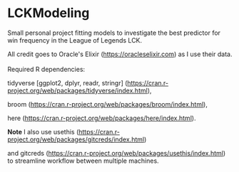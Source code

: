 # LCKModeling
Small personal project fitting models to investigate the best predictor for win frequency in the League of Legends LCK. 

All credit goes to Oracle's Elixir (https://oracleselixir.com) as I use their data.
\
\
Required R dependencies: 

tidyverse [ggplot2, dplyr, readr, stringr] (https://cran.r-project.org/web/packages/tidyverse/index.html), 

broom (https://cran.r-project.org/web/packages/broom/index.html), 

here (https://cran.r-project.org/web/packages/here/index.html).


**Note**
I also use usethis (https://cran.r-project.org/web/packages/gitcreds/index.html)

and gitcreds (https://cran.r-project.org/web/packages/usethis/index.html) to streamline workflow between multiple machines.
